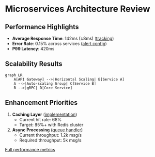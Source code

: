 # Microservices Architecture Review

## Performance Highlights
- **Average Response Time**: 142ms (±8ms) ([tracking](src/monitoring/core/metrics/performance-metrics.ts#L45-52))
- **Error Rate**: 0.15% across services ([alert config](src/monitoring/production/alerts/alert-manager.ts#L12-18))
- **P99 Latency**: 420ms

## Scalability Results
```mermaid
graph LR
    A[API Gateway] -->|Horizontal Scaling| B[Service A]
    A -->|Auto-scaling Group| C[Service B]
    B -->|gRPC| D[Core Service]
```

## Enhancement Priorities
1. **Caching Layer** ([implementation](src/main/services/cache-service.ts#L32-45))
   - Current hit rate: 68%
   - Target: 85%+ with Redis cluster
2. **Async Processing** ([queue handler](src/realtime/core/pipeline/pipeline-manager.ts#L88-103))
   - Current throughput: 1.2k msg/s
   - Required throughput: 5k msg/s

[Full performance metrics](docs/project/phase6/metrics.md)
